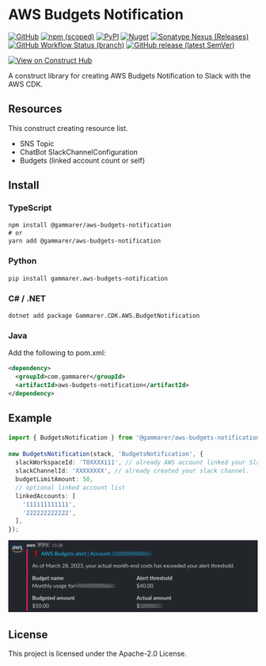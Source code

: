 # AWS Budgets Notification

[![GitHub](https://img.shields.io/github/license/yicr/aws-budgets-notification?style=flat-square)](https://github.com/yicr/aws-budgets-notification/blob/main/LICENSE)
[![npm (scoped)](https://img.shields.io/npm/v/@gammarer/aws-budgets-notification?style=flat-square)](https://www.npmjs.com/package/@gammarer/aws-budgets-notification)
[![PyPI](https://img.shields.io/pypi/v/gammarer.aws-budgets-notification?style=flat-square)](https://pypi.org/project/gammarer.aws-budgets-notification/)
[![Nuget](https://img.shields.io/nuget/v/Gammarer.CDK.AWS.BudgetNotification?style=flat-square)](https://www.nuget.org/packages/Gammarer.CDK.AWS.BudgetNotification/)
[![Sonatype Nexus (Releases)](https://img.shields.io/nexus/r/com.gammarer/aws-budgets-notification?server=https%3A%2F%2Fs01.oss.sonatype.org%2F&style=flat-square)](https://s01.oss.sonatype.org/content/repositories/releases/com/gammarer/aws-budgets-notification/)
[![GitHub Workflow Status (branch)](https://img.shields.io/github/actions/workflow/status/yicr/aws-budgets-notification/release.yml?branch=main&label=release&style=flat-square)](https://github.com/yicr/aws-budgets-notification/actions/workflows/release.yml)
[![GitHub release (latest SemVer)](https://img.shields.io/github/v/release/yicr/aws-budgets-notification?sort=semver&style=flat-square)](https://github.com/yicr/aws-budgets-notification/releases)

[![View on Construct Hub](https://constructs.dev/badge?package=@gammarer/aws-budgets-notification)](https://constructs.dev/packages/@gammarer/aws-budgets-notification)

A construct library for creating AWS Budgets Notification to Slack with the AWS CDK.

## Resources

This construct creating resource list.

- SNS Topic
- ChatBot SlackChannelConfiguration
- Budgets (linked account count or self)

## Install

### TypeScript

```shell
npm install @gammarer/aws-budgets-notification
# or
yarn add @gammarer/aws-budgets-notification
```

### Python

```shell
pip install gammarer.aws-budgets-notification
```

### C# / .NET

```shell
dotnet add package Gammarer.CDK.AWS.BudgetNotification
```

### Java

Add the following to pom.xml:

```xml
<dependency>
  <groupId>com.gammarer</groupId>
  <artifactId>aws-budgets-notification</artifactId>
</dependency>
```

## Example


```typescript
import { BudgetsNotification } from '@gammarer/aws-budgets-notification';

new BudgetsNotification(stack, 'BudgetsNotification', {
  slackWorkspaceId: 'T0XXXX111', // already AWS account linked your Slack.
  slackChannelId: 'XXXXXXXX', // already created your slack channel.
  budgetLimitAmount: 50,
  // optional linked account list
  linkedAccounts: [
    '111111111111',
    '222222222222',
  ],
});

```

![example notification](./docs/slack-notification-image.png)


## License

This project is licensed under the Apache-2.0 License.
